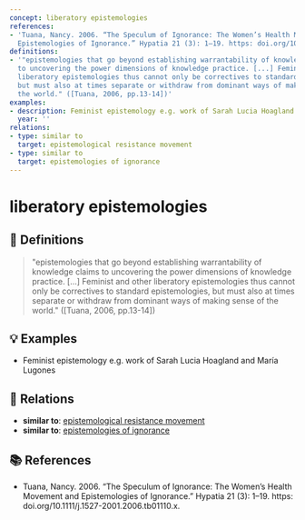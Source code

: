 ```yaml
---
concept: liberatory epistemologies
references:
- 'Tuana, Nancy. 2006. “The Speculum of Ignorance: The Women’s Health Movement and
  Epistemologies of Ignorance.” Hypatia 21 (3): 1–19. https: doi.org/10.1111/j.1527-2001.2006.tb01110.x.'
definitions:
- '"epistemologies that go beyond establishing warrantability of knowledge claims
  to uncovering the power dimensions of knowledge practice. [...] Feminist and other
  liberatory epistemologies thus cannot only be correctives to standard epistemologies,
  but must also at times separate or withdraw from dominant ways of making sense of
  the world." ([Tuana, 2006, pp.13-14])'
examples:
- description: Feminist epistemology e.g. work of Sarah Lucia Hoagland and María Lugones
  year: ''
relations:
- type: similar to
  target: epistemological resistance movement
- type: similar to
  target: epistemologies of ignorance
---
```


# liberatory epistemologies

## 📖 Definitions

> "epistemologies that go beyond establishing warrantability of knowledge claims to uncovering the power dimensions of knowledge practice. [...] Feminist and other liberatory epistemologies thus cannot only be correctives to standard epistemologies, but must also at times separate or withdraw from dominant ways of making sense of the world." ([Tuana, 2006, pp.13-14])

## 💡 Examples

- Feminist epistemology e.g. work of Sarah Lucia Hoagland and María Lugones

## 🔗 Relations

- **similar to**: [epistemological resistance movement](./epistemological-resistance-movement.md)
- **similar to**: [epistemologies of ignorance](./epistemologies-of-ignorance.md)

## 📚 References

- Tuana, Nancy. 2006. “The Speculum of Ignorance: The Women’s Health Movement and Epistemologies of Ignorance.” Hypatia 21 (3): 1–19. https: doi.org/10.1111/j.1527-2001.2006.tb01110.x.
